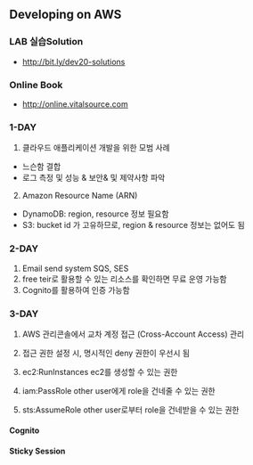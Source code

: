 ## Developing on AWS

### LAB 실습Solution
 - http://bit.ly/dev20-solutions

### Online Book
 - http://online.vitalsource.com
   
### 1-DAY

1. 클라우드 애플리케이션 개발을 위한 모범 사례
  - 느슨함 결합
  - 로그 측정 및 성능 & 보안& 및 제약사항 파악

2. Amazon Resource Name (ARN)
  - DynamoDB: region, resource 정보 필요함
  - S3: bucket id 가 고유하므로, region & resource 정보는 없어도 됨


### 2-DAY
1. Email send system
   SQS, SES
2. free teir로 활용할 수 있는 리소스를 확인하면 무료 운영 가능함
3. Cognito를 활용하여 인증 가능함


### 3-DAY
1. AWS 관리콘솔에서 교차 계정 접근 (Cross-Account Access) 관리
2. 접근 권한 설정 시, 명시적인 deny 권한이 우선시 됨

3. ec2:RunInstances 
   ec2를 생성할 수 있는 권한
4. iam:PassRole
  other user에게 role을 건네줄 수 있는 권한
5. sts:AssumeRole
  other user로부터 role을 건네받을 수 있는 권한

#### Cognito


#### Sticky Session 
